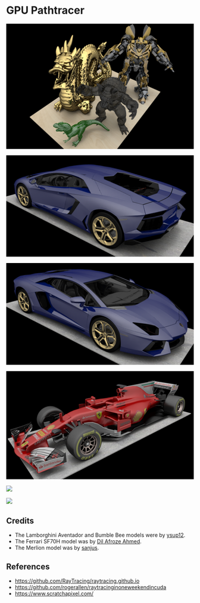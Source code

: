 # GPU Pathtracer

![](images/20191224_dragon.jpg)

![](images/20191221_avent_2.jpg)

![](images/20191221_avent.jpg)

![](images/20191215_f1.jpg)

![](images/20200102_merlion.jpg)

![](images/20200103_merlion.jpg)

## Credits

* The Lamborghini Aventador and Bumble Bee models were by [ysup12](https://free3d.com/user/ysup12).
* The Ferrari SF70H model was by [Dil Afroze Ahmed](https://free3d.com/user/dil_afroze).
* The Merlion model was by [sanjus](https://sketchfab.com/sanjus).

## References

* https://github.com/RayTracing/raytracing.github.io
* https://github.com/rogerallen/raytracinginoneweekendincuda
* https://www.scratchapixel.com/
